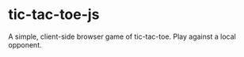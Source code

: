 # tic-tac-toe-js

A simple, client-side browser game of tic-tac-toe.
Play against a local opponent.


